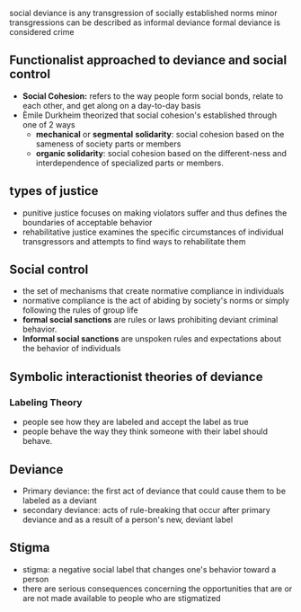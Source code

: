 social deviance is any transgression of socially established norms
minor transgressions can be described as informal deviance
formal deviance is considered crime

## Functionalist approached to deviance and social control
- **Social Cohesion:** refers to the way people form social bonds, relate to each other, and get along on a day-to-day basis
- Èmile Durkheim theorized that social cohesion's established through one of 2 ways
	- **mechanical** or **segmental** **solidarity**: social cohesion based on the sameness of society parts or members
	- **organic solidarity**: social cohesion based on the different-ness and interdependence of specialized parts or members.
## types of justice
- punitive justice focuses on making violators suffer and thus defines the boundaries of acceptable behavior
- rehabilitative justice examines the specific circumstances of individual transgressors and attempts to find ways to rehabilitate them
## Social control
- the set of mechanisms that create normative compliance in individuals
- normative compliance is the act of abiding by society's norms or simply following the rules of group life
- **formal social sanctions** are rules or laws prohibiting deviant criminal behavior.
- **Informal social sanctions** are unspoken rules and expectations about the behavior of individuals
## Symbolic interactionist theories of deviance
### Labeling Theory
- people see how they are labeled and accept the label as true
- people behave the way they think someone with their label should behave.
## Deviance
- Primary deviance: the first act of deviance that could cause them to be labeled as a deviant
- secondary deviance: acts of rule-breaking that occur after primary deviance and as a result of a person's new, deviant label
## Stigma
- stigma: a negative social label that changes one's behavior toward a person
- there are serious consequences concerning the opportunities that are or are not made available to people who are stigmatized